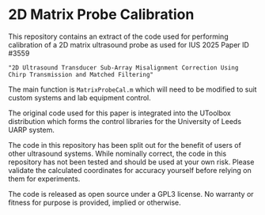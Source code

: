 # 2D Matrix Probe Calibration

This repository contains an extract of the code used for performing calibration
of a 2D matrix ultrasound probe as used for IUS 2025 Paper ID #3559 

    "2D Ultrasound Transducer Sub-Array Misalignment Correction Using Chirp Transmission and Matched Filtering"

The main function is `MatrixProbeCal.m` which will need to be modified to suit
custom systems and lab equipment control.

The original code used for this paper is integrated into the UToolbox distribution
which forms the control libraries for the University of Leeds UARP system. 

The code in this repository has been split out for the benefit of users of other
ultrasound systems. While nominally correct, the code in this repository has not
been tested and should be used at your own risk. Please validate the calculated
coordinates for accuracy yourself before relying on them for experiments.

The code is released as open source under a GPL3 license. No warranty or fitness
for purpose is provided, implied or otherwise.

